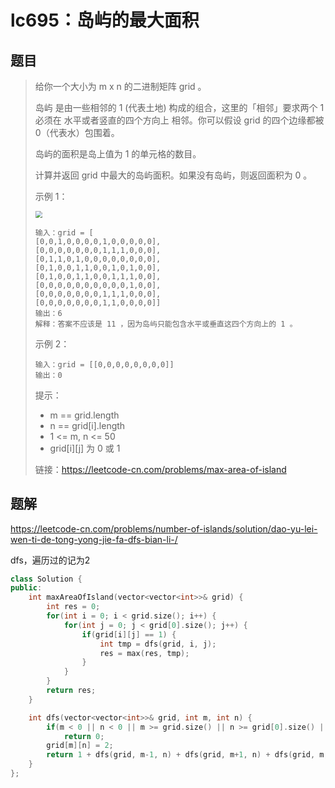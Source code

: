 # lc695：岛屿的最大面积

## 题目

> 给你一个大小为 m x n 的二进制矩阵 grid 。
>
> 岛屿 是由一些相邻的 1 (代表土地) 构成的组合，这里的「相邻」要求两个 1 必须在 水平或者竖直的四个方向上 相邻。你可以假设 grid 的四个边缘都被 0（代表水）包围着。
>
> 岛屿的面积是岛上值为 1 的单元格的数目。
>
> 计算并返回 grid 中最大的岛屿面积。如果没有岛屿，则返回面积为 0 。
>
>  
>
> 示例 1：
>
> <img src="https://assets.leetcode.com/uploads/2021/05/01/maxarea1-grid.jpg" style="zoom:67%;" />
>
> ```
> 输入：grid = [
> [0,0,1,0,0,0,0,1,0,0,0,0,0],
> [0,0,0,0,0,0,0,1,1,1,0,0,0],
> [0,1,1,0,1,0,0,0,0,0,0,0,0],
> [0,1,0,0,1,1,0,0,1,0,1,0,0],
> [0,1,0,0,1,1,0,0,1,1,1,0,0],
> [0,0,0,0,0,0,0,0,0,0,1,0,0],
> [0,0,0,0,0,0,0,1,1,1,0,0,0],
> [0,0,0,0,0,0,0,1,1,0,0,0,0]]
> 输出：6
> 解释：答案不应该是 11 ，因为岛屿只能包含水平或垂直这四个方向上的 1 。
> ```
>
> 示例 2：
>
> ```
> 输入：grid = [[0,0,0,0,0,0,0,0]]
> 输出：0
> ```
>
> 
>
>
> 提示：
>
> - m == grid.length
> - n == grid[i].length
> - 1 <= m, n <= 50
> - grid\[i][j] 为 0 或 1
>
> 
>
> 链接：https://leetcode-cn.com/problems/max-area-of-island

## 题解

https://leetcode-cn.com/problems/number-of-islands/solution/dao-yu-lei-wen-ti-de-tong-yong-jie-fa-dfs-bian-li-/

dfs，遍历过的记为2

```c++
class Solution {
public:
    int maxAreaOfIsland(vector<vector<int>>& grid) {
        int res = 0;
        for(int i = 0; i < grid.size(); i++) {
            for(int j = 0; j < grid[0].size(); j++) {
                if(grid[i][j] == 1) {
                    int tmp = dfs(grid, i, j);
                    res = max(res, tmp);
                }
            }
        }
        return res;
    }

    int dfs(vector<vector<int>>& grid, int m, int n) {
        if(m < 0 || n < 0 || m >= grid.size() || n >= grid[0].size() || grid[m][n] != 1)
            return 0;
        grid[m][n] = 2;
        return 1 + dfs(grid, m-1, n) + dfs(grid, m+1, n) + dfs(grid, m, n-1) + dfs(grid, m, n+1);
    }
};
```


